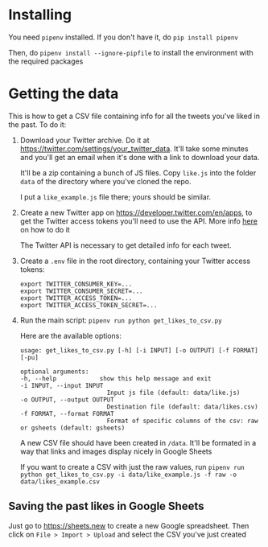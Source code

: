 # Installing
You need `pipenv` installed. If you don't have it, do `pip install pipenv`

Then, do `pipenv install --ignore-pipfile` to install the environment with the required packages

# Getting the data
This is how to get a CSV file containing info for all the tweets you've liked in the past. To do it:
1. Download your Twitter archive. Do it at https://twitter.com/settings/your_twitter_data. It'll take some minutes and you'll get an email when it's done with a link to download your data.

    It'll be a zip containing a bunch of JS files. Copy `like.js` into the folder `data` of the directory where you've cloned the repo.

    I put a `like_example.js` file there; yours should be similar.

2. Create a new Twitter app on https://developer.twitter.com/en/apps, to get the Twitter access tokens you'll need to use the API. More info [here](https://docs.inboundnow.com/guide/create-twitter-application/) on how to do it
    
    The Twitter API is necessary to get detailed info for each tweet. 


3. Create a `.env` file in the root directory, containing your Twitter access tokens:

    ```
    export TWITTER_CONSUMER_KEY=...
    export TWITTER_CONSUMER_SECRET=...
    export TWITTER_ACCESS_TOKEN=...
    export TWITTER_ACCESS_TOKEN_SECRET=...
    ```

4. Run the main script: `pipenv run python get_likes_to_csv.py`
   
   Here are the available options:
    ```   
    usage: get_likes_to_csv.py [-h] [-i INPUT] [-o OUTPUT] [-f FORMAT] [-pu]

    optional arguments:
    -h, --help            show this help message and exit
    -i INPUT, --input INPUT
                            Input js file (default: data/like.js)
    -o OUTPUT, --output OUTPUT
                            Destination file (default: data/likes.csv)
    -f FORMAT, --format FORMAT
                            Format of specific columns of the csv: raw or gsheets (default: gsheets)
    ```

    A new CSV file should have been created in `/data`. It'll be formated in a way that links and images display nicely in Google Sheets

    If you want to create a CSV with just the raw values, run `pipenv run python get_likes_to_csv.py -i data/like_example.js -f raw -o data/likes_example.csv`



## Saving the past likes in Google Sheets
Just go to https://sheets.new to create a new Google spreadsheet. Then click on `File > Import > Upload` and select the CSV you've just created

